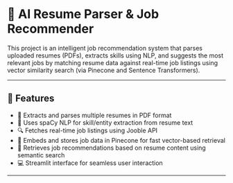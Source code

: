 # 🧠 AI Resume Parser & Job Recommender

This project is an intelligent job recommendation system that parses uploaded resumes (PDFs), extracts skills using NLP, and suggests the most relevant jobs by matching resume data against real-time job listings using vector similarity search (via Pinecone and Sentence Transformers).

---

## 🚀 Features

- 📄 Extracts and parses multiple resumes in PDF format
- 🧠 Uses spaCy NLP for skill/entity extraction from resume text
- 🔍 Fetches real-time job listings using Jooble API
- 🔗 Embeds and stores job data in Pinecone for fast vector-based retrieval
- 🤖 Retrieves job recommendations based on resume content using semantic search
- 💻 Streamlit interface for seamless user interaction

---
